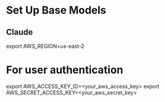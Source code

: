# Set Up Base Models

## Claude
export AWS_REGION=us-east-2

# For user authentication
export AWS_ACCESS_KEY_ID=<your_aws_access_key>
export AWS_SECRET_ACCESS_KEY=<your_aws_secret_key>